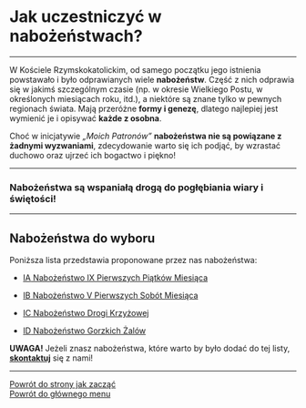 # Jak uczestniczyć w nabożeństwach?
---
W Kościele Rzymskokatolickim, od samego początku jego istnienia powstawało i było odprawianych wiele **nabożeństw**. Część z nich odprawia się w jakimś szczególnym czasie (np. w okresie Wielkiego Postu, w określonych miesiącach roku, itd.), a niektóre są znane tylko w pewnych regionach świata. Mają przeróżne **formy i genezę**, dlatego najlepiej jest wymienić je i opisywać **każde z osobna**.

Choć w inicjatywie _„Moich Patronów”_ **nabożeństwa nie są powiązane z żadnymi wyzwaniami**, zdecydowanie warto się ich podjąć, by wzrastać duchowo oraz ujrzeć ich bogactwo i piękno!

---
### Nabożeństwa są wspaniałą drogą do pogłębiania wiary i świętości!

---

## Nabożeństwa do wyboru
Poniższa lista przedstawia proponowane przez nas nabożeństwa:
- [<span class="status status-list"><span class="status status-list">IA</span> Nabożeństwo IX Pierwszych Piątków Miesiąca</span>](nabozenstwo_ix_pierwszych_piatkow_miesiaca.md)

- [<span class="status status-list"><span class="status status-list">IB</span> Nabożeństwo V Pierwszych Sobót Miesiąca</span>](nabozenstwo_v_pierwszych_sobot_miesiaca.md)

- [<span class="status status-list"><span class="status status-list">IC</span> Nabożeństwo Drogi Krzyżowej</span>](nabozenstwo_drogi_krzyzowej.md)

- [<span class="status status-list"><span class="status status-list">ID</span> Nabożeństwo Gorzkich Żalów</span>](nabozenstwo_gorzkich_zalow.md)

**UWAGA!** Jeżeli znasz nabożeństwa, które warto by było dodać do tej listy, [**skontaktuj**](https://pl.gratiadei.org#kontakt) się z nami!

---
[Powrót do strony jak zacząć](jak_zaczac.md#jak-zaczac-nabozenstwa)  
[Powrót do głównego menu](index.md)
